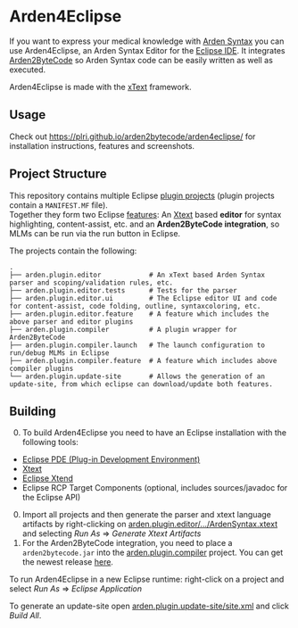 # Arden4Eclipse
If you want to express your medical knowledge with [Arden Syntax](https://en.wikipedia.org/wiki/Arden_syntax) you can use Arden4Eclipse, an Arden Syntax Editor for the [Eclipse IDE](https://eclipse.org/). It integrates [Arden2ByteCode](https://github.com/PLRI/arden2bytecode) so Arden Syntax code can be easily written as well as executed.

Arden4Eclipse is made with the [xText](https://www.eclipse.org/Xtext/) framework.

## Usage
Check out <https://plri.github.io/arden2bytecode/arden4eclipse/> for installation instructions, features and screenshots.


## Project Structure
This repository contains multiple Eclipse [plugin projects](http://help.eclipse.org/luna/index.jsp?topic=%2Forg.eclipse.platform.doc.isv%2Fguide%2Farch.htm&cp=2_0_1) (plugin projects contain a `MANIFEST.MF` file).  
Together they form two Eclipse [features](http://help.eclipse.org/luna/index.jsp?topic=%2Forg.eclipse.platform.doc.user%2Fconcepts%2Fconcepts-25.htm): An [Xtext](https://eclipse.org/Xtext/) based **editor** for syntax highlighting, content-assist, etc. and an **Arden2ByteCode integration**, so MLMs can be run via the run button in Eclipse.

The projects contain the following:

    .
    ├── arden.plugin.editor            # An xText based Arden Syntax parser and scoping/validation rules, etc.
    ├── arden.plugin.editor.tests      # Tests for the parser
    ├── arden.plugin.editor.ui         # The Eclipse editor UI and code for content-assist, code folding, outline, syntaxcoloring, etc.
    ├── arden.plugin.editor.feature    # A feature which includes the above parser and editor plugins    
    ├── arden.plugin.compiler          # A plugin wrapper for Arden2ByteCode
    ├── arden.plugin.compiler.launch   # The launch configuration to run/debug MLMs in Eclipse
    ├── arden.plugin.compiler.feature  # A feature which includes above compiler plugins
    └── arden.plugin.update-site       # Allows the generation of an update-site, from which eclipse can download/update both features.

## Building

0. To build Arden4Eclipse you need to have an Eclipse installation with the following tools:
  - [Eclipse PDE (Plug-in Development Environment)](https://marketplace.eclipse.org/content/eclipse-pde-plug-development-environment)
  - [Xtext](https://marketplace.eclipse.org/content/xtext)
  - [Eclipse Xtend](https://marketplace.eclipse.org/content/eclipse-xtend)
  - Eclipse RCP Target Components (optional, includes sources/javadoc for the Eclipse API)
0. Import all projects and then generate the parser and xtext language artifacts by right-clicking on [arden.plugin.editor/.../ArdenSyntax.xtext](arden.plugin.editor/src/arden/plugin/editor/ArdenSyntax.xtext) and selecting *Run As* &rArr; *Generate Xtext Artifacts*
0. For the Arden2ByteCode integration, you need to place a `arden2bytecode.jar` into the [arden.plugin.compiler](arden.plugin.compiler) project. You can get the newest release [here](https://github.com/PLRI/arden2bytecode/releases/latest).

To run Arden4Eclipse in a new Eclipse runtime: right-click on a project and select *Run As* &rArr; *Eclipse Application*

To generate an update-site open [arden.plugin.update-site/site.xml](arden.plugin.update-site/site.xml) and click *Build All*.
